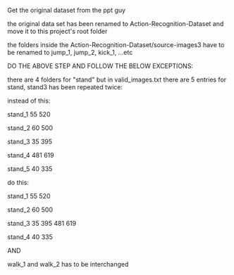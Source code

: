 Get the original dataset from the ppt guy

the original data set has been renamed to Action-Recognition-Dataset and move it to this project's root folder

the folders inside the Action-Recognition-Dataset/source-images3 have to be renamed to jump_1, jump_2, kick_1, ...etc


DO THE ABOVE STEP AND FOLLOW THE BELOW EXCEPTIONS:


there are 4 folders for "stand" but in valid_images.txt there are 5 entries for stand, stand3 has been repeated twice:

instead of this:

stand_1
55 520

stand_2
60 500

stand_3
35 395

stand_4
481 619

stand_5
40 335

do this:

stand_1
55 520

stand_2
60 500

stand_3
35 395
481 619

stand_4
40 335


AND

walk_1 and walk_2 has to be interchanged